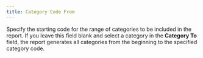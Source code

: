 ```yaml
---
title: Category Code From
---
```



Specify the starting code for the range of categories to be included  in the report. If you leave this field blank and select a category in  the **Category To** field, the report  generates all categories from the beginning to the specified category  code.
